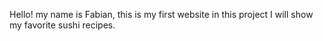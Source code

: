 Hello! my name is Fabian, this is my first website 
in this project I will show my favorite sushi recipes.